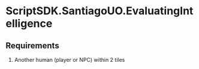 ﻿# ScriptSDK.SantiagoUO.EvaluatingIntelligence

## Requirements
1. Another human (player or NPC) within 2 tiles